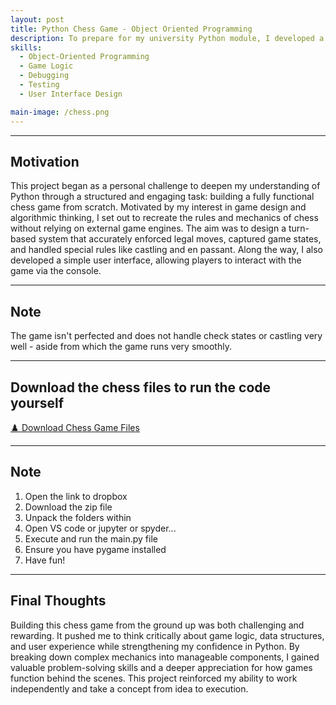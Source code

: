 ```yaml
---
layout: post
title: Python Chess Game - Object Oriented Programming
description: To prepare for my university Python module, I developed a fully functional chess game using Python and object-oriented programming principles.  
skills: 
  - Object-Oriented Programming
  - Game Logic
  - Debugging
  - Testing
  - User Interface Design

main-image: /chess.png
---
```


---
## Motivation
This project began as a personal challenge to deepen my understanding of Python through a structured and engaging task: building a fully functional chess game from scratch. Motivated by my interest in game design and algorithmic thinking, I set out to recreate the rules and mechanics of chess without relying on external game engines. The aim was to design a turn-based system that accurately enforced legal moves, captured game states, and handled special rules like castling and en passant. Along the way, I also developed a simple user interface, allowing players to interact with the game via the console.

---

## Note
The game isn't perfected and does not handle check states or castling very well - aside from which the game runs very smoothly.

---

## Download the chess files to run the code yourself
<a class="btn" href="https://www.dropbox.com/scl/fi/pf5g12n2b5hllcjk9f2vw/CHESS.zip?rlkey=moib05y5lkxb0y3o900tlckel&st=z542yp8q&dl=1" target="_blank">♟️ Download Chess Game Files</a>

---

## Note
1. Open the link to dropbox
2. Download the zip file
3. Unpack the folders within
4. Open VS code or jupyter or spyder...
5. Execute and run the main.py file
6. Ensure you have pygame installed
7. Have fun!

---

## Final Thoughts

Building this chess game from the ground up was both challenging and rewarding. It pushed me to think critically about game logic, data structures, and user experience while strengthening my confidence in Python. By breaking down complex mechanics into manageable components, I gained valuable problem-solving skills and a deeper appreciation for how games function behind the scenes. This project reinforced my ability to work independently and take a concept from idea to execution.

